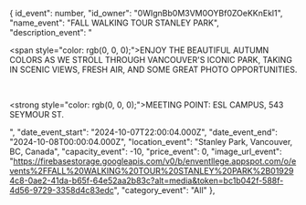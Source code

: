 {
id_event": number,
"id_owner": "0WIgnBb0M3VM0OYBf0ZOeKKnEkl1",
"name_event": "FALL WALKING TOUR STANLEY PARK",
"description_event": "<p><span style=\"color: rgb(0, 0, 0);\">ENJOY THE BEAUTIFUL AUTUMN COLORS AS WE STROLL THROUGH VANCOUVER'S ICONIC PARK, TAKING IN SCENIC VIEWS, FRESH AIR, AND SOME GREAT PHOTO OPPORTUNITIES.</span></p><p><br></p><p><strong style=\"color: rgb(0, 0, 0);\">MEETING POINT: ESL CAMPUS, 543 SEYMOUR ST.</strong></p>",
"date_event_start": "2024-10-07T22:00:04.000Z",
"date_event_end": "2024-10-08T00:00:04.000Z",
"location_event": "Stanley Park, Vancouver, BC, Canada",
"capacity_event": -10,
"price_event": 0,
"image_url_event": "https://firebasestorage.googleapis.com/v0/b/enventllege.appspot.com/o/events%2FFALL%20WALKING%20TOUR%20STANLEY%20PARK%2B019294c8-0ae2-41da-b65f-64e52aa2b83c?alt=media&token=bc1b042f-588f-4d56-9729-3358d4c83edc",
"category_event": "All"
},